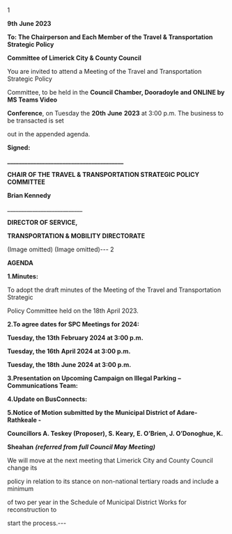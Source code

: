 1

**9th** **June 2023**

**To: The Chairperson and Each Member of the Travel & Transportation Strategic Policy**

**Committee of Limerick City & County Council**

You are invited to attend a Meeting of the Travel and Transportation Strategic Policy

Committee, to be held in the **Council Chamber, Dooradoyle and ONLINE by MS Teams Video**

**Conference**, on Tuesday the **20th** **June** **2023** at 3:00 p.m. The business to be transacted is set

out in the appended agenda.

**Signed:**

**\_\_\_\_\_\_\_\_\_\_\_\_\_\_\_\_\_\_\_\_\_\_\_\_\_\_\_\_\_\_\_\_\_\_\_\_\_\_\_\_**

**CHAIR OF THE TRAVEL & TRANSPORTATION STRATEGIC POLICY COMMITTEE**

**Brian Kennedy**

\_\_\_\_\_\_\_\_\_\_\_\_\_\_\_\_\_\_\_\_\_\_\_\_\_\_\_

**DIRECTOR OF SERVICE,**

**TRANSPORTATION & MOBILITY DIRECTORATE**

(Image omitted)
(Image omitted)---
2

**AGENDA**

**1.Minutes:**

To adopt the draft minutes of the Meeting of the Travel and Transportation Strategic

Policy Committee held on the 18th April 2023.

**2.To agree dates for SPC Meetings for 2024:**

**Tuesday, the 13th** **February 2024 at 3:00 p.m.**

**Tuesday, the 16th** **April 2024 at 3:00 p.m.**

**Tuesday, the 18th** **June 2024 at 3:00 p.m.**

**3.Presentation on Upcoming Campaign on Illegal Parking** **–** **Communications Team:**

**4.Update on BusConnects:**

**5.Notice of Motion submitted by the Municipal District of Adare-Rathkeale -**

**Councillors A. Teskey (Proposer), S. Keary,** **E. O’Brien, J. O’Donoghue, K.**

**Sheahan** ***(referred from full Council May Meeting)***

We will move at the next meeting that Limerick City and County Council change its

policy in relation to its stance on non-national tertiary roads and include a minimum

of two per year in the Schedule of Municipal District Works for reconstruction to

start the process.---
